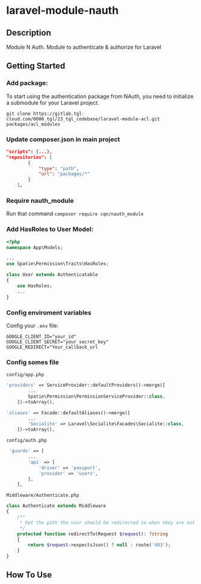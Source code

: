 # laravel-module-nauth

## Description
Module N Auth. Module to authenticate &amp; authorize for Laravel

## Getting Started
### Add package:
To start using the authentication package from NAuth, you need to initialize a submodule for your Laravel project.
```git
git clone https://gitlab.tgl-cloud.com/0000_tgl/23_tgl_codebase/laravel-module-acl.git packages/acl_modules
```

### Update composer.json in main project
```json
"scripts": {...},
"repositories": [
        {
            "type": "path",
            "url": "packages/*"
        }
    ],
```

### Require nauth_module
Run that command `composer require cqn/nauth_module`

### Add HasRoles to User Model:

```php
<?php
namespace App\Models;

...
use Spatie\Permission\Traits\HasRoles;

class User extends Authenticatable
{
    use HasRoles;
    ...
}
```

### Config enviroment variables
Config your `.env` file:
```
GOOGLE_CLIENT_ID="your_id"
GOOGLE_CLIENT_SECRET="your_secret_key"
GOOGLE_REDIRECT="Your_callback_url
```
### Config somes file

`config/app.php`
```php
'providers' => ServiceProvider::defaultProviders()->merge([
        ...
        Spatie\Permission\PermissionServiceProvider::class,
    ])->toArray(),
```
```php
'aliases' => Facade::defaultAliases()->merge([
        ...
        'Socialite' => Laravel\Socialite\Facades\Socialite::class,
    ])->toArray(),
```

`config/auth.php`
```php
 'guards' => [
        ...
        'api' => [
            'driver' => 'passport',
            'provider' => 'users',
        ],
    ],
```

`Middleware/Authenticate.php`
```php 
class Authenticate extends Middleware
{
    /**
     * Get the path the user should be redirected to when they are not authenticated.
     */
    protected function redirectTo(Request $request): ?string
    {
        return $request->expectsJson() ? null : route('403');
    }
}
```

## How To Use
